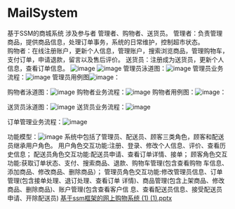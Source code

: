 # MailSystem
基于SSM的商城系统
涉及参与者
管理者、购物者、送货员。
管理者：负责管理商品，提供商品信息，处理订单事务，系统的日常维护，控制超市状态。   
购物者：在线注册账户，更新个人信息，管理账户，搜索浏览商品，管理购物车，支付订单，申请退款，留言以及售后评价。
送货员：注册成为送货员，更新个人信息，查看订单信息。
![image](https://user-images.githubusercontent.com/63298680/121157952-910d4d00-c87c-11eb-9435-75a4cc27a86f.png)
![image](https://user-images.githubusercontent.com/63298680/121158007-9c607880-c87c-11eb-82ec-b6a6e1a36f90.png)
管理员泳道图：![image](https://user-images.githubusercontent.com/63298680/121158089-ac785800-c87c-11eb-8cd2-8b972859ccf1.png)
管理员业务流程：![image](https://user-images.githubusercontent.com/63298680/121158320-dd588d00-c87c-11eb-9800-8285ef8e3288.png)
管理员用例图![image](https://user-images.githubusercontent.com/63298680/121158627-17299380-c87d-11eb-96d8-c09ee5003904.png)：

购物者泳道图：![image](https://user-images.githubusercontent.com/63298680/121158197-c0bc5500-c87c-11eb-820f-d743dddef229.png)
购物者业务流程：![image](https://user-images.githubusercontent.com/63298680/121158413-eea19980-c87c-11eb-9885-19ba2296bd9e.png)
购物者用例图：![image](https://user-images.githubusercontent.com/63298680/121158681-20b2fb80-c87d-11eb-838b-12450e9989b9.png)：


送货员泳道图：![image](https://user-images.githubusercontent.com/63298680/121158238-c9149000-c87c-11eb-83b4-418f7172ccdd.png)
送货员业务流程：![image](https://user-images.githubusercontent.com/63298680/121158434-f2352080-c87c-11eb-9849-c59b6f538dc9.png)

订单管理业务流程：![image](https://user-images.githubusercontent.com/63298680/121158504-ffeaa600-c87c-11eb-90fd-25d44b75d020.png)

功能模型：![image](https://user-images.githubusercontent.com/63298680/121158550-09740e00-c87d-11eb-921e-af6be8049767.png)
 系统中包括了管理员、配送员、顾客三类角色，顾客和配送员继承用户角色。
  用户角色交互功能:注册、登录、修改个人信息、评价、查看历史信息；
  配送员角色交互功能:配送员申请、查看订单详情、接单；
  顾客角色交互功能:获取订单状态、支付、搜索商品、退款、购物车管理(包含查看购物
  车信息、添加商品、修改商品、删除商品）；
  管理员角色交互功能:修改管理员信息、订单管理(包含接单处理、退订处理、查看订单
  详情)、商品管理(包含上架商品、修改商品、删除商品)、账户管理(包含查看客户信
  息、查看配送员信息、接受配送员申请、开除配送员)
[基于ssm框架的网上购物系统 (1) (1).pptx](https://github.com/1105358600/MailSystem/files/6615172/ssm.1.1.pptx)
